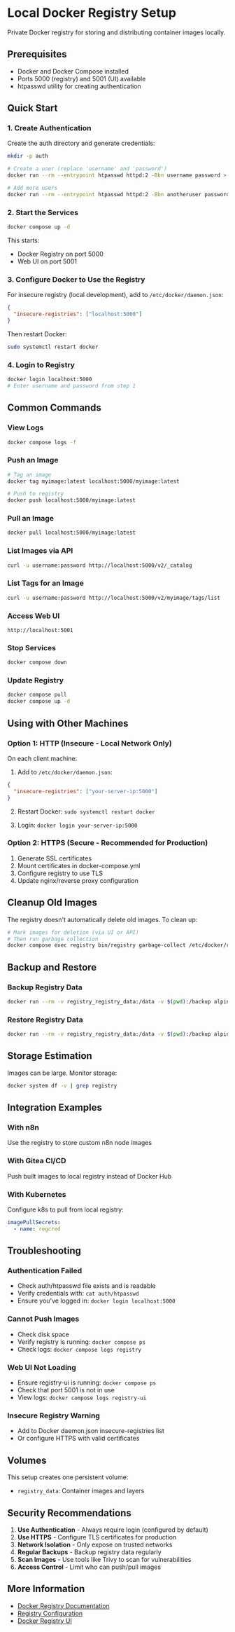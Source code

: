 # Local Docker Registry Setup

Private Docker registry for storing and distributing container images locally.

## Prerequisites

- Docker and Docker Compose installed
- Ports 5000 (registry) and 5001 (UI) available
- htpasswd utility for creating authentication

## Quick Start

### 1. Create Authentication

Create the auth directory and generate credentials:

```bash
mkdir -p auth

# Create a user (replace 'username' and 'password')
docker run --rm --entrypoint htpasswd httpd:2 -Bbn username password > auth/htpasswd

# Add more users
docker run --rm --entrypoint htpasswd httpd:2 -Bbn anotheruser password >> auth/htpasswd
```

### 2. Start the Services

```bash
docker compose up -d
```

This starts:
- Docker Registry on port 5000
- Web UI on port 5001

### 3. Configure Docker to Use the Registry

For insecure registry (local development), add to `/etc/docker/daemon.json`:

```json
{
  "insecure-registries": ["localhost:5000"]
}
```

Then restart Docker:
```bash
sudo systemctl restart docker
```

### 4. Login to Registry

```bash
docker login localhost:5000
# Enter username and password from step 1
```

## Common Commands

### View Logs
```bash
docker compose logs -f
```

### Push an Image
```bash
# Tag an image
docker tag myimage:latest localhost:5000/myimage:latest

# Push to registry
docker push localhost:5000/myimage:latest
```

### Pull an Image
```bash
docker pull localhost:5000/myimage:latest
```

### List Images via API
```bash
curl -u username:password http://localhost:5000/v2/_catalog
```

### List Tags for an Image
```bash
curl -u username:password http://localhost:5000/v2/myimage/tags/list
```

### Access Web UI
```
http://localhost:5001
```

### Stop Services
```bash
docker compose down
```

### Update Registry
```bash
docker compose pull
docker compose up -d
```

## Using with Other Machines

### Option 1: HTTP (Insecure - Local Network Only)

On each client machine:

1. Add to `/etc/docker/daemon.json`:
```json
{
  "insecure-registries": ["your-server-ip:5000"]
}
```

2. Restart Docker: `sudo systemctl restart docker`

3. Login: `docker login your-server-ip:5000`

### Option 2: HTTPS (Secure - Recommended for Production)

1. Generate SSL certificates
2. Mount certificates in docker-compose.yml
3. Configure registry to use TLS
4. Update nginx/reverse proxy configuration

## Cleanup Old Images

The registry doesn't automatically delete old images. To clean up:

```bash
# Mark images for deletion (via UI or API)
# Then run garbage collection
docker compose exec registry bin/registry garbage-collect /etc/docker/registry/config.yml
```

## Backup and Restore

### Backup Registry Data
```bash
docker run --rm -v registry_registry_data:/data -v $(pwd):/backup alpine tar czf /backup/registry_backup.tar.gz -C /data .
```

### Restore Registry Data
```bash
docker run --rm -v registry_registry_data:/data -v $(pwd):/backup alpine tar xzf /backup/registry_backup.tar.gz -C /data
```

## Storage Estimation

Images can be large. Monitor storage:

```bash
docker system df -v | grep registry
```

## Integration Examples

### With n8n
Use the registry to store custom n8n node images

### With Gitea CI/CD
Push built images to local registry instead of Docker Hub

### With Kubernetes
Configure k8s to pull from local registry:
```yaml
imagePullSecrets:
  - name: regcred
```

## Troubleshooting

### Authentication Failed
- Check auth/htpasswd file exists and is readable
- Verify credentials with: `cat auth/htpasswd`
- Ensure you've logged in: `docker login localhost:5000`

### Cannot Push Images
- Check disk space
- Verify registry is running: `docker compose ps`
- Check logs: `docker compose logs registry`

### Web UI Not Loading
- Ensure registry-ui is running: `docker compose ps`
- Check that port 5001 is not in use
- View logs: `docker compose logs registry-ui`

### Insecure Registry Warning
- Add to Docker daemon.json insecure-registries list
- Or configure HTTPS with valid certificates

## Volumes

This setup creates one persistent volume:
- `registry_data`: Container images and layers

## Security Recommendations

1. **Use Authentication** - Always require login (configured by default)
2. **Use HTTPS** - Configure TLS certificates for production
3. **Network Isolation** - Only expose on trusted networks
4. **Regular Backups** - Backup registry data regularly
5. **Scan Images** - Use tools like Trivy to scan for vulnerabilities
6. **Access Control** - Limit who can push/pull images

## More Information

- [Docker Registry Documentation](https://docs.docker.com/registry/)
- [Registry Configuration](https://docs.docker.com/registry/configuration/)
- [Docker Registry UI](https://github.com/Joxit/docker-registry-ui)
